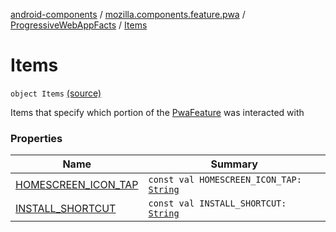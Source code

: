[android-components](../../../index.md) / [mozilla.components.feature.pwa](../../index.md) / [ProgressiveWebAppFacts](../index.md) / [Items](./index.md)

# Items

`object Items` [(source)](https://github.com/mozilla-mobile/android-components/blob/master/components/feature/pwa/src/main/java/mozilla/components/feature/pwa/ProgressiveWebAppFacts.kt#L19)

Items that specify which portion of the [PwaFeature](#) was interacted with

### Properties

| Name | Summary |
|---|---|
| [HOMESCREEN_ICON_TAP](-h-o-m-e-s-c-r-e-e-n_-i-c-o-n_-t-a-p.md) | `const val HOMESCREEN_ICON_TAP: `[`String`](https://kotlinlang.org/api/latest/jvm/stdlib/kotlin/-string/index.html) |
| [INSTALL_SHORTCUT](-i-n-s-t-a-l-l_-s-h-o-r-t-c-u-t.md) | `const val INSTALL_SHORTCUT: `[`String`](https://kotlinlang.org/api/latest/jvm/stdlib/kotlin/-string/index.html) |
